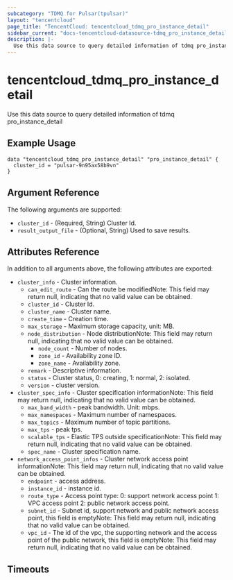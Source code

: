 ```yaml
---
subcategory: "TDMQ for Pulsar(tpulsar)"
layout: "tencentcloud"
page_title: "TencentCloud: tencentcloud_tdmq_pro_instance_detail"
sidebar_current: "docs-tencentcloud-datasource-tdmq_pro_instance_detail"
description: |-
  Use this data source to query detailed information of tdmq pro_instance_detail
---
```


# tencentcloud_tdmq_pro_instance_detail

Use this data source to query detailed information of tdmq pro_instance_detail

## Example Usage

```hcl
data "tencentcloud_tdmq_pro_instance_detail" "pro_instance_detail" {
  cluster_id = "pulsar-9n95ax58b9vn"
}
```

## Argument Reference

The following arguments are supported:

* `cluster_id` - (Required, String) Cluster Id.
* `result_output_file` - (Optional, String) Used to save results.

## Attributes Reference

In addition to all arguments above, the following attributes are exported:

* `cluster_info` - Cluster information.
  * `can_edit_route` - Can the route be modifiedNote: This field may return null, indicating that no valid value can be obtained.
  * `cluster_id` - Cluster Id.
  * `cluster_name` - Cluster name.
  * `create_time` - Creation time.
  * `max_storage` - Maximum storage capacity, unit: MB.
  * `node_distribution` - Node distributionNote: This field may return null, indicating that no valid value can be obtained.
    * `node_count` - Number of nodes.
    * `zone_id` - Availability zone ID.
    * `zone_name` - Availability zone.
  * `remark` - Descriptive information.
  * `status` - Cluster status, 0: creating, 1: normal, 2: isolated.
  * `version` - cluster version.
* `cluster_spec_info` - Cluster specification informationNote: This field may return null, indicating that no valid value can be obtained.
  * `max_band_width` - peak bandwidth. Unit: mbps.
  * `max_namespaces` - Maximum number of namespaces.
  * `max_topics` - Maximum number of topic partitions.
  * `max_tps` - peak tps.
  * `scalable_tps` - Elastic TPS outside specificationNote: This field may return null, indicating that no valid value can be obtained.
  * `spec_name` - Cluster specification name.
* `network_access_point_infos` - Cluster network access point informationNote: This field may return null, indicating that no valid value can be obtained.
  * `endpoint` - access address.
  * `instance_id` - instance id.
  * `route_type` - Access point type: 0: support network access point 1: VPC access point 2: public network access point.
  * `subnet_id` - Subnet id, support network and public network access point, this field is emptyNote: This field may return null, indicating that no valid value can be obtained.
  * `vpc_id` - The id of the vpc, the supporting network and the access point of the public network, this field is emptyNote: This field may return null, indicating that no valid value can be obtained.


## Timeouts

<no value>


